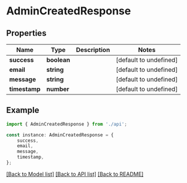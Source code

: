 # AdminCreatedResponse


## Properties

Name | Type | Description | Notes
------------ | ------------- | ------------- | -------------
**success** | **boolean** |  | [default to undefined]
**email** | **string** |  | [default to undefined]
**message** | **string** |  | [default to undefined]
**timestamp** | **number** |  | [default to undefined]

## Example

```typescript
import { AdminCreatedResponse } from './api';

const instance: AdminCreatedResponse = {
    success,
    email,
    message,
    timestamp,
};
```

[[Back to Model list]](../README.md#documentation-for-models) [[Back to API list]](../README.md#documentation-for-api-endpoints) [[Back to README]](../README.md)

